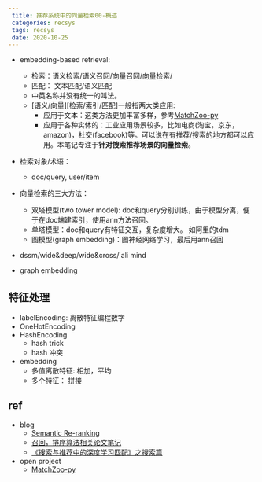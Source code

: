 ```yaml
---
 title: 推荐系统中的向量检索00-概述
 categories: recsys
 tags: recsys
 date: 2020-10-25
---
```


- embedding-based retrieval: 
    - 检索：语义检索/语义召回/向量召回/向量检索/
    - 匹配： 文本匹配/语义匹配
    - 中英名称并没有统一的叫法。
    - [语义/向量][检索/索引/匹配]一般指两大类应用:
        - 应用于文本：这类方法更加丰富多样，参考[MatchZoo-py](https://github.com/NTMC-Community/MatchZoo-py)
        - 应用于各种实体的：工业应用场景较多，比如电商(淘宝，京东，amazon)，社交(facebook)等。可以说在有推荐/搜索的地方都可以应用。本笔记专注于**针对搜索推荐场景的向量检索**。
- 检索对象/术语：
    - doc/query, user/item
- 向量检索的三大方法：
    - 双塔模型(two tower model): doc和query分别训练，由于模型分离，便于在doc端建索引，使用ann方法召回。
    - 单塔模型：doc和query有特征交互，复杂度增大。 如阿里的tdm
    - 图模型(graph embedding)：图神经网络学习，最后用ann召回


- dssm/wide&deep/wide&cross/ ali mind
- graph embedding







## 特征处理

- labelEncoding: 离散特征编程数字
- OneHotEncoding
- HashEncoding
    - hash trick
    - hash 冲突
- embedding
    - 多值离散特征: 相加，平均
    - 多个特征： 拼接

## ref

- blog
    - [Semantic Re-ranking](https://github.com/caiyinqiong/Semantic-Ranking-Models/blob/main/semantic%20reranking.md)
    - [召回，排序算法相关论文笔记](https://www.zhihu.com/column/c_1098542257317171200)
    - [《搜索与推荐中的深度学习匹配》之搜索篇](https://zhuanlan.zhihu.com/p/38296950)
- open project
    - [MatchZoo-py](https://github.com/NTMC-Community/MatchZoo-py)




